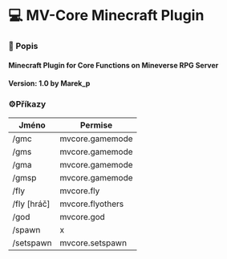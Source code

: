 # 💻 MV-Core Minecraft Plugin

### 📄 Popis

#### Minecraft Plugin for Core Functions on Mineverse RPG Server

#### Version: 1.0 by Marek_p

### ⚙️Příkazy
                    
Jméno  | Permise
------------- | -------------
/gmc  | mvcore.gamemode
/gms  | mvcore.gamemode
/gma  | mvcore.gamemode
/gmsp  | mvcore.gamemode
/fly  | mvcore.fly
/fly [hráč] | mvcore.flyothers
/god | mvcore.god
/spawn | x
/setspawn | mvcore.setspawn
